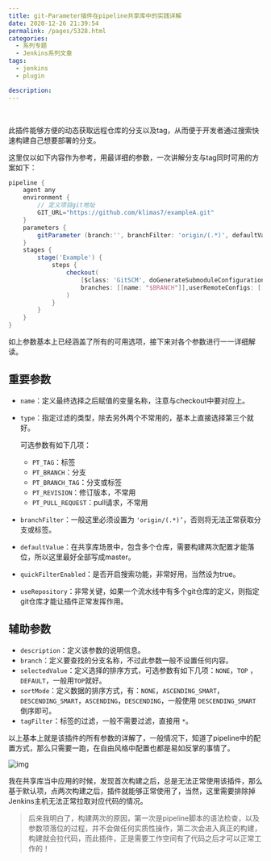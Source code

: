 ```yaml
---
title: git-Parameter插件在pipeline共享库中的实践详解
date: 2020-12-26 21:39:54
permalink: /pages/5328.html
categories:
  - 系列专题
  - Jenkins系列文章
tags:
  - jenkins
  - plugin

description:
---
```


<br><ArticleTopAd></ArticleTopAd>


此插件能够方便的动态获取远程仓库的分支以及tag，从而便于开发者通过搜索快速构建自己想要部署的分支。

这里仅以如下内容作为参考，用最详细的参数，一次讲解分支与tag同时可用的方案如下：

```groovy
pipeline {
    agent any
    environment {
        // 定义项目git地址
        GIT_URL="https://github.com/klimas7/exampleA.git"
    }
    parameters {
        gitParameter (branch:'', branchFilter: 'origin/(.*)', defaultValue: 'master', description: '选择将要构建的分支', name: 'BRANCH', quickFilterEnabled: true, selectedValue: 'TOP', sortMode: 'DESCENDING_SMART', tagFilter: '*', type: 'PT_BRANCH_TAG', useRepository: env.GIT_URL)
    }
    stages {
        stage('Example') {
            steps {
                checkout(
                    [$class: 'GitSCM', doGenerateSubmoduleConfigurations: false, submoduleCfg: [], extensions: [[$class: 'CloneOption', depth: 1, noTags: false, reference: '', shallow: true]],
                    branches: [[name: "$BRANCH"]],userRemoteConfigs: [[url: "${env.GIT_URL}", credentialsId: "cicd-pass"]]]
                )
            }
        }
    }
}
```

如上参数基本上已经涵盖了所有的可用选项，接下来对各个参数进行一一详细解读。

## 重要参数

- `name`：定义最终选择之后赋值的变量名称，注意与checkout中要对应上。

- `type`：指定过滤的类型，除去另外两个不常用的，基本上直接选择第三个就好。

  可选参数有如下几项：

  - `PT_TAG`：标签
  - `PT_BRANCH`：分支
  - `PT_BRANCH_TAG`：分支或标签
  - `PT_REVISION`：修订版本，不常用
  - `PT_PULL_REQUEST`：pull请求，不常用

- `branchFilter`：一般这里必须设置为 `'origin/(.*)’`，否则将无法正常获取分支或标签。

- `defaultValue`：在共享库场景中，包含多个仓库，需要构建两次配置才能落位，所以这里最好全部写成master。

- `quickFilterEnabled`：是否开启搜索功能，非常好用，当然设为true。

- `useRepository`：非常关键，如果一个流水线中有多个git仓库的定义，则指定git仓库才能让插件正常发挥作用。

## 辅助参数

- `description`：定义该参数的说明信息。
- `branch`：定义要查找的分支名称，不过此参数一般不设置任何内容。
- `selectedValue`：定义选择的排序方式，可选参数有如下几项：`NONE`，`TOP` ，`DEFAULT`，一般用`TOP`就好。
- `sortMode`：定义数据的排序方式，有：`NONE`，`ASCENDING_SMART`，`DESCENDING_SMART`，`ASCENDING`，`DESCENDING`，一般使用 `DESCENDING_SMART`倒序即可。
- `tagFilter`：标签的过滤，一般不需要过滤，直接用 `*`。

以上基本上就是该插件的所有参数的详解了，一般情况下，知道了pipeline中的配置方式，那么只需要一跑，在自由风格中配置也都是易如反掌的事情了。

![img](http://t.eryajf.net/imgs/2021/09/55c37bd85e27c4cb.jpg)

我在共享库当中应用的时候，发现首次构建之后，总是无法正常使用该插件，那么基于默认项，点两次构建之后，插件就能够正常使用了，当然，这里需要排除掉Jenkins主机无法正常拉取对应代码的情况。

> 后来我明白了，构建两次的原因，第一次是pipeline脚本的语法检查，以及参数项落位的过程，并不会做任何实质性操作，第二次会进入真正的构建，构建就会拉代码，而此插件，正是需要工作空间有了代码之后才可以正常工作的！


<br><ArticleTopAd></ArticleTopAd>
